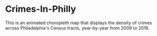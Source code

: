 # Crimes-In-Philly
This is an animated choropleth map that displays the density of crimes across Philadelphia's Census tracts, year-by-year from 2009 to 2016.
